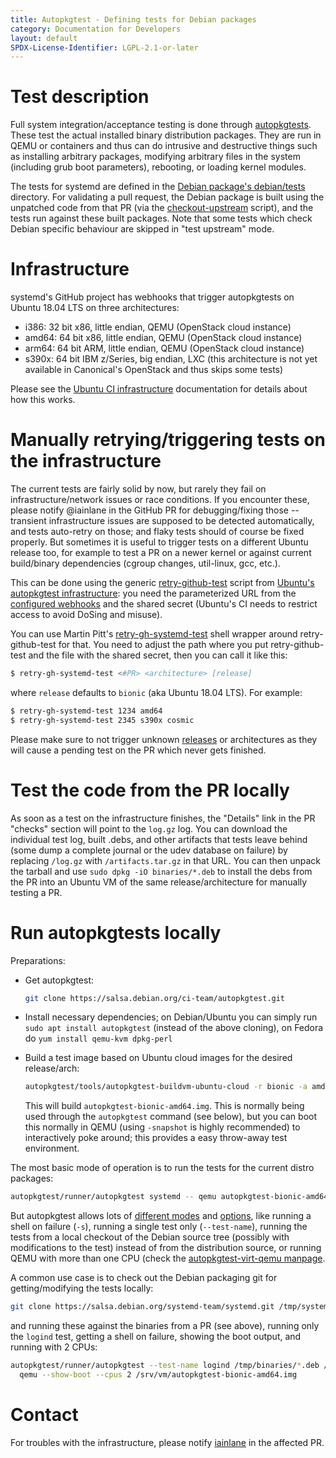 ```yaml
---
title: Autopkgtest - Defining tests for Debian packages
category: Documentation for Developers
layout: default
SPDX-License-Identifier: LGPL-2.1-or-later
---
```


# Test description

Full system integration/acceptance testing is done through [autopkgtests](https://salsa.debian.org/ci-team/autopkgtest/-/blob/master/doc/README.package-tests.rst). These test the actual installed binary distribution packages. They are run in QEMU or containers and thus can do intrusive and destructive things such as installing arbitrary packages, modifying arbitrary files in the system (including grub boot parameters), rebooting, or loading kernel modules.

The tests for systemd are defined in the [Debian package's debian/tests](https://salsa.debian.org/systemd-team/systemd/-/tree/debian/master/debian/tests) directory. For validating a pull request, the Debian package is built using the unpatched code from that PR (via the [checkout-upstream](https://salsa.debian.org/systemd-team/systemd/-/blob/debian/master/debian/extra/checkout-upstream) script), and the tests run against these built packages. Note that some tests which check Debian specific behaviour are skipped in "test upstream" mode.

# Infrastructure

systemd's GitHub project has webhooks that trigger autopkgtests on Ubuntu 18.04 LTS on three architectures:

* i386: 32 bit x86, little endian, QEMU (OpenStack cloud instance)
* amd64: 64 bit x86, little endian, QEMU (OpenStack cloud instance)
* arm64: 64 bit ARM, little endian, QEMU (OpenStack cloud instance)
* s390x: 64 bit IBM z/Series, big endian, LXC (this architecture is not yet available in Canonical's OpenStack and thus skips some tests)

Please see the [Ubuntu CI infrastructure](https://wiki.ubuntu.com/ProposedMigration/AutopkgtestInfrastructure) documentation for details about how this works.

# Manually retrying/triggering tests on the infrastructure

The current tests are fairly solid by now, but rarely they fail on infrastructure/network issues or race conditions. If you encounter these, please notify @iainlane in the GitHub PR for debugging/fixing those -- transient infrastructure issues are supposed to be detected automatically, and tests auto-retry on those; and flaky tests should of course be fixed properly. But sometimes it is useful to trigger tests on a different Ubuntu release too, for example to test a PR on a newer kernel or against current build/binary dependencies (cgroup changes, util-linux, gcc, etc.).

This can be done using the generic [retry-github-test](https://git.launchpad.net/autopkgtest-cloud/tree/charms/focal/autopkgtest-cloud-worker/autopkgtest-cloud/tools/retry-github-test) script from [Ubuntu's autopkgtest infrastructure](https://git.launchpad.net/autopkgtest-cloud): you need the parameterized URL from the [configured webhooks](https://github.com/systemd/systemd/settings/hooks) and the shared secret (Ubuntu's CI needs to restrict access to avoid DoSing and misuse).

You can use Martin Pitt's [retry-gh-systemd-test](https://piware.de/gitweb/?p=bin.git;a=blob;f=retry-gh-systemd-test) shell wrapper around retry-github-test for that. You need to adjust the path where you put retry-github-test and the file with the shared secret, then you can call it like this:

```sh
$ retry-gh-systemd-test <#PR> <architecture> [release]
```

where `release` defaults to `bionic` (aka Ubuntu 18.04 LTS). For example:

```sh
$ retry-gh-systemd-test 1234 amd64
$ retry-gh-systemd-test 2345 s390x cosmic
```

Please make sure to not trigger unknown [releases](https://launchpad.net/ubuntu/+series) or architectures as they will cause a pending test on the PR which never gets finished.

# Test the code from the PR locally

As soon as a test on the infrastructure finishes, the "Details" link in the PR "checks" section will point to the `log.gz` log. You can download the individual test log, built .debs, and other artifacts that tests leave behind (some dump a complete journal or the udev database on failure) by replacing `/log.gz` with `/artifacts.tar.gz` in that URL. You can then unpack the tarball and use `sudo dpkg -iO binaries/*.deb` to install the debs from the PR into an Ubuntu VM of the same release/architecture for manually testing a PR.

# Run autopkgtests locally

Preparations:

* Get autopkgtest:
  ```sh
  git clone https://salsa.debian.org/ci-team/autopkgtest.git
  ```

* Install necessary dependencies; on Debian/Ubuntu you can simply run `sudo apt install autopkgtest` (instead of the above cloning), on Fedora do `yum install qemu-kvm dpkg-perl`
* Build a test image based on Ubuntu cloud images for the desired release/arch:
  ```sh
  autopkgtest/tools/autopkgtest-buildvm-ubuntu-cloud -r bionic -a amd64
  ```

  This will build `autopkgtest-bionic-amd64.img`. This is normally being used through the `autopkgtest` command (see below), but you can boot this normally in QEMU (using `-snapshot` is highly recommended) to interactively poke around; this provides a easy throw-away test environment.


The most basic mode of operation is to run the tests for the current distro packages:

```sh
autopkgtest/runner/autopkgtest systemd -- qemu autopkgtest-bionic-amd64.img
```

But autopkgtest allows lots of [different modes](https://salsa.debian.org/ci-team/autopkgtest/-/blob/master/doc/README.running-tests.rst) and [options](http://manpages.ubuntu.com/autopkgtest), like running a shell on failure (`-s`), running a single test only (`--test-name`), running the tests from a local checkout of the Debian source tree (possibly with modifications to the test) instead of from the distribution source, or running QEMU with more than one CPU (check the [autopkgtest-virt-qemu manpage](http://manpages.ubuntu.com/autopkgtest-virt-qemu).

A common use case is to check out the Debian packaging git for getting/modifying the tests locally:

```sh
git clone https://salsa.debian.org/systemd-team/systemd.git /tmp/systemd-debian/
```

and running these against the binaries from a PR (see above), running only the `logind` test, getting a shell on failure, showing the boot output, and running with 2 CPUs:

```sh
autopkgtest/runner/autopkgtest --test-name logind /tmp/binaries/*.deb /tmp/systemd-debian/ -s -- \
  qemu --show-boot --cpus 2 /srv/vm/autopkgtest-bionic-amd64.img
```

# Contact

For troubles with the infrastructure, please notify [iainlane](https://github.com/iainlane) in the affected PR.
